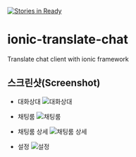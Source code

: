 [![Stories in Ready](https://badge.waffle.io/Hana-Lee/ionic-translate-chat.png?label=ready&title=Ready)](https://waffle.io/Hana-Lee/ionic-translate-chat)
# ionic-translate-chat
Translate chat client with ionic framework

## 스크린샷(Screenshot)

* 대화상대
![대화상대](http://i.imgur.com/hJzmWTl.png)

* 채팅룸
![채팅룸](http://i.imgur.com/yQo4kDu.png)

* 채팅룸 상세
![채팅룸 상세](http://i.imgur.com/FExSIo0.png)

* 설정
![설정](http://i.imgur.com/3Z5yJDi.png)
